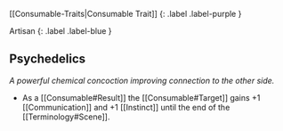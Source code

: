 
[[Consumable-Traits|Consumable Trait]]
{: .label .label-purple }

Artisan
{: .label .label-blue }

## Psychedelics
*A powerful chemical concoction improving connection to the other side.*
* As a [[Consumable#Result]] the [[Consumable#Target]] gains +1 [[Communication]] and +1 [[Instinct]] until the end of the [[Terminology#Scene]].

